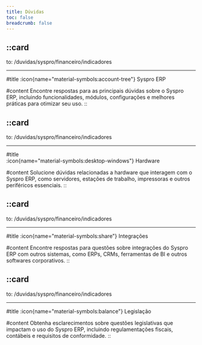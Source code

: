 ```yaml
---
title: Dúvidas
toc: false
breadcrumb: false
---
```


::card
---
to: /duvidas/syspro/financeiro/indicadores

---
#title
:icon{name="material-symbols:account-tree"} Syspro ERP

#content
Encontre respostas para as principais dúvidas sobre o Syspro ERP, incluindo funcionalidades, módulos, configurações e melhores práticas para otimizar seu uso.
::

::card
---
to: /duvidas/syspro/financeiro/indicadores

---
#title  
:icon{name="material-symbols:desktop-windows"} Hardware

#content
Solucione dúvidas relacionadas a hardware que interagem com o Syspro ERP, como servidores, estações de trabalho, impressoras e outros periféricos essenciais.
::

::card
---
to: /duvidas/syspro/financeiro/indicadores

---
#title
:icon{name="material-symbols:share"} Integrações

#content
Encontre respostas para questões sobre integrações do Syspro ERP com outros sistemas, como ERPs, CRMs, ferramentas de BI e outros softwares corporativos.
::

::card
---
to: /duvidas/syspro/financeiro/indicadores

---
#title
:icon{name="material-symbols:balance"} Legislação

#content
Obtenha esclarecimentos sobre questões legislativas que impactam o uso do Syspro ERP, incluindo regulamentações fiscais, contábeis e requisitos de conformidade.
::

